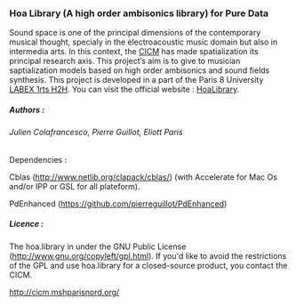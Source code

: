 ### Hoa Library (A high order ambisonics library) for Pure Data

<p>Sound space is one of the principal dimensions of the contemporary musical thought, specialy in the electroacoustic music domain but also in intermedia arts. In this context, the <a title="CICM" href="http://cicm.mshparisnord.org/" target="_blank">CICM</a> has made spatialization its principal research axis. This project&#8217;s aim is to give to musician saptialization models based on high order ambisonics and sound fields synthesis. This project is developed in a part of the Paris 8 University <a title="CICM" href="http://www.labex-arts-h2h.fr/" target="_blank">LABEX 1rts H2H</a>. You can visit the official website : <a href="http://www.mshparisnord.fr/hoalibrary/" target="_blank"> HoaLibrary</a>.

##### Authors :

###### Julien Colafrancesco, Pierre Guillot, Eliott Paris

Dependencies : 

Cblas (http://www.netlib.org/clapack/cblas/) (with Accelerate for Mac Os and/or IPP or GSL for all plateform).

PdEnhanced (https://github.com/pierreguillot/PdEnhanced)

##### Licence : 

The hoa.library in under the GNU Public License (http://www.gnu.org/copyleft/gpl.html). If you'd like to avoid the restrictions of the GPL and use hoa.library for a closed-source product, you contact the CICM.

http://cicm.mshparisnord.org/


